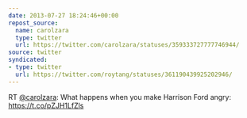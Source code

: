 ```yaml
---
date: 2013-07-27 18:24:46+00:00
repost_source:
  name: carolzara
  type: twitter
  url: https://twitter.com/carolzara/statuses/359333727777746944/
source: twitter
syndicated:
- type: twitter
  url: https://twitter.com/roytang/statuses/361190439925202946/
---
```


RT [@carolzara](https://twitter.com/carolzara/): What happens when you make Harrison Ford angry: https://t.co/pZJH1LfZls